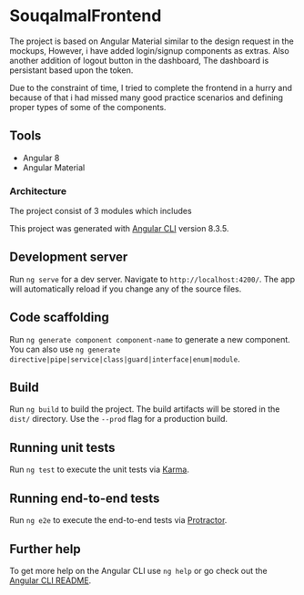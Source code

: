 # SouqalmalFrontend

The project is based on Angular Material similar to the design request in the mockups, However, i have added login/signup components as extras. Also another addition of logout button in the dashboard, The dashboard is persistant based upon the token. 

Due to the constraint of time, I tried to complete the frontend in a hurry and because of that i had missed many good practice scenarios and defining proper types of some of the components. 



## Tools
- Angular 8 
- Angular Material


### Architecture 

The project consist of 3 modules which includes 



This project was generated with [Angular CLI](https://github.com/angular/angular-cli) version 8.3.5.

## Development server

Run `ng serve` for a dev server. Navigate to `http://localhost:4200/`. The app will automatically reload if you change any of the source files.

## Code scaffolding

Run `ng generate component component-name` to generate a new component. You can also use `ng generate directive|pipe|service|class|guard|interface|enum|module`.

## Build

Run `ng build` to build the project. The build artifacts will be stored in the `dist/` directory. Use the `--prod` flag for a production build.

## Running unit tests

Run `ng test` to execute the unit tests via [Karma](https://karma-runner.github.io).

## Running end-to-end tests

Run `ng e2e` to execute the end-to-end tests via [Protractor](http://www.protractortest.org/).

## Further help

To get more help on the Angular CLI use `ng help` or go check out the [Angular CLI README](https://github.com/angular/angular-cli/blob/master/README.md).
